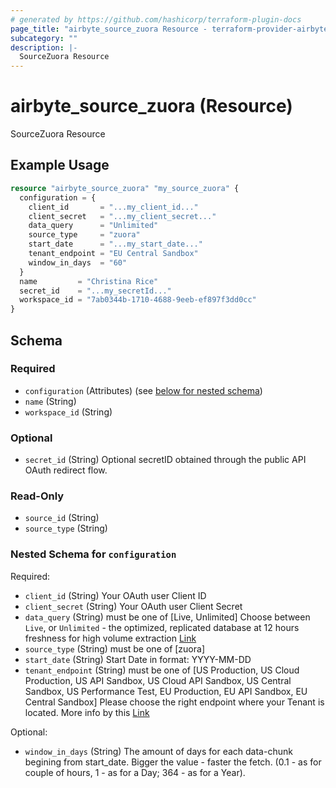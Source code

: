 ```yaml
---
# generated by https://github.com/hashicorp/terraform-plugin-docs
page_title: "airbyte_source_zuora Resource - terraform-provider-airbyte"
subcategory: ""
description: |-
  SourceZuora Resource
---
```


# airbyte_source_zuora (Resource)

SourceZuora Resource

## Example Usage

```terraform
resource "airbyte_source_zuora" "my_source_zuora" {
  configuration = {
    client_id       = "...my_client_id..."
    client_secret   = "...my_client_secret..."
    data_query      = "Unlimited"
    source_type     = "zuora"
    start_date      = "...my_start_date..."
    tenant_endpoint = "EU Central Sandbox"
    window_in_days  = "60"
  }
  name         = "Christina Rice"
  secret_id    = "...my_secretId..."
  workspace_id = "7ab0344b-1710-4688-9eeb-ef897f3dd0cc"
}
```

<!-- schema generated by tfplugindocs -->
## Schema

### Required

- `configuration` (Attributes) (see [below for nested schema](#nestedatt--configuration))
- `name` (String)
- `workspace_id` (String)

### Optional

- `secret_id` (String) Optional secretID obtained through the public API OAuth redirect flow.

### Read-Only

- `source_id` (String)
- `source_type` (String)

<a id="nestedatt--configuration"></a>
### Nested Schema for `configuration`

Required:

- `client_id` (String) Your OAuth user Client ID
- `client_secret` (String) Your OAuth user Client Secret
- `data_query` (String) must be one of [Live, Unlimited]
Choose between `Live`, or `Unlimited` - the optimized, replicated database at 12 hours freshness for high volume extraction <a href="https://knowledgecenter.zuora.com/Central_Platform/Query/Data_Query/A_Overview_of_Data_Query#Query_Processing_Limitations">Link</a>
- `source_type` (String) must be one of [zuora]
- `start_date` (String) Start Date in format: YYYY-MM-DD
- `tenant_endpoint` (String) must be one of [US Production, US Cloud Production, US API Sandbox, US Cloud API Sandbox, US Central Sandbox, US Performance Test, EU Production, EU API Sandbox, EU Central Sandbox]
Please choose the right endpoint where your Tenant is located. More info by this <a href="https://www.zuora.com/developer/api-reference/#section/Introduction/Access-to-the-API">Link</a>

Optional:

- `window_in_days` (String) The amount of days for each data-chunk begining from start_date. Bigger the value - faster the fetch. (0.1 - as for couple of hours, 1 - as for a Day; 364 - as for a Year).


